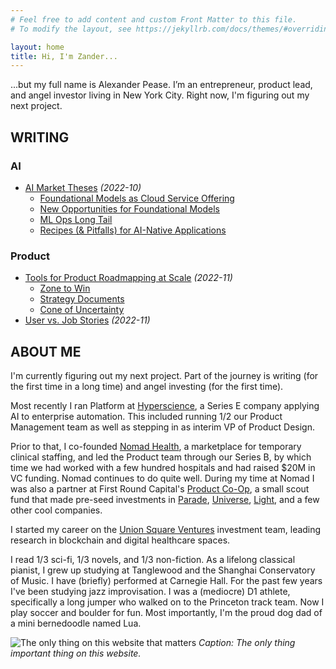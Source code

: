 ```yaml
---
# Feel free to add content and custom Front Matter to this file.
# To modify the layout, see https://jekyllrb.com/docs/themes/#overriding-theme-defaults

layout: home
title: Hi, I'm Zander...
---
```



...but my full name is Alexander Pease. I’m an entrepreneur, product lead, and angel investor living in New York City. Right now, I'm figuring out my next project.

<h2 id="writing" class="section-break">WRITING</h2>

### AI
- [AI Market Theses](https://medium.com/@zander-pease/ai-market-theses-c1b23231526a) *(2022-10)*
  - [Foundational Models as Cloud Service Offering](https://medium.com/@zander-pease/ai-market-theses-c1b23231526a#99b2)
  - [New Opportunities for Foundational Models](https://medium.com/@zander-pease/ai-market-theses-c1b23231526a#c59d)
  - [ML Ops Long Tail](https://medium.com/@zander-pease/ai-market-theses-c1b23231526a#a3cf)
  - [Recipes (& Pitfalls) for AI-Native Applications](https://medium.com/@zander-pease/ai-market-theses-c1b23231526a#e3bb)

### Product
- [Tools for Product Roadmapping at Scale](https://medium.com/@zander-pease/tools-for-product-roadmapping-at-scale-dcd89e6ccc07) *(2022-11)*
  - [Zone to Win](https://medium.com/@zander-pease/tools-for-product-roadmapping-at-scale-dcd89e6ccc07#7729)
  - [Strategy Documents](https://medium.com/@zander-pease/tools-for-product-roadmapping-at-scale-dcd89e6ccc07#7129)
  - [Cone of Uncertainty](https://medium.com/@zander-pease/tools-for-product-roadmapping-at-scale-dcd89e6ccc07#ba3d)
- [User vs. Job Stories](https://medium.com/@zander-pease/user-vs-job-stories-4a262bc46468) *(2022-11)*


<h2 id="about" class="section-break">ABOUT ME</h2>

I'm currently figuring out my next project. Part of the journey is writing (for the first time in a long time) and angel investing (for the first time).

Most recently I ran Platform at [Hyperscience](hyperscience.com), a Series E company applying AI to enterprise automation. This included running 1/2 our Product Management team as well as stepping in as interim VP of Product Design.

Prior to that, I co-founded [Nomad Health](nomadhealth.com), a marketplace for temporary clinical staffing, and led the Product team through our Series B, by which time we had worked with a few hundred hospitals and had raised $20M in VC funding. Nomad continues to do quite well. During my time at Nomad I was also a partner at First Round Capital's [Product Co-Op](co-op.vc), a small scout fund that made pre-seed investments in [Parade](yourparade.com), [Universe](onuniverse.com), [Light](thelightphone.com), and a few other cool companies.

I started my career on the [Union Square Ventures](usv.com) investment team, leading research in blockchain and digital healthcare spaces. 

I read 1/3 sci-fi, 1/3 novels, and 1/3 non-fiction. As a lifelong classical pianist, I grew up studying at Tanglewood and the Shanghai Conservatory of Music. I have (briefly) performed at Carnegie Hall. For the past few years I've been studying jazz improvisation. I was a (mediocre) D1 athlete, specifically a long jumper who walked on to the Princeton track team. Now I play soccer and boulder for fun. Most importantly, I'm the proud dog dad of a mini bernedoodle named Lua.

![The only thing on this website that matters](/assets/lua_highline.jpeg)
*Caption: The only thing important thing on this website.*
